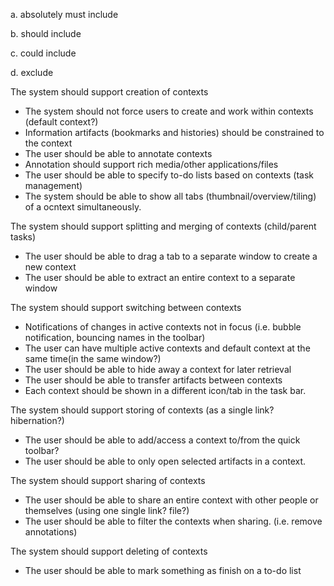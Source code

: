 a. absolutely must include

b. should include

c. could include

d. exclude


The system should support creation of contexts
- The system should not force users to create and work within contexts (default context?)
- Information artifacts (bookmarks and histories) should be constrained to the context
- The user should be able to annotate contexts
- Annotation should support rich media/other applications/files
- The user should be able to specify to-do lists based on contexts (task management)
- The system should be able to show all tabs (thumbnail/overview/tiling) of a ocntext simultaneously.

The system should support splitting and merging of contexts (child/parent tasks)
- The user should be able to drag a tab to a separate window to create a new context
- The user should be able to extract an entire context to a separate window

The system should support switching between contexts
- Notifications of changes in active contexts not in focus (i.e. bubble notification, bouncing names in the toolbar)
- The user can have multiple active contexts and default context at the same time(in the same window?)
- The user should be able to hide away a context for later retrieval
- The user should be able to transfer artifacts between contexts
- Each context should be shown in a different icon/tab in the task bar.


The system should support storing of contexts (as a single link? hibernation?)
- The user should be able to add/access a context to/from the quick toolbar?
- The user should be able to only open selected artifacts in a context.

The system should support sharing of contexts
- The user should be able to share an entire context with other people or themselves (using one single link? file?)
- The user should be able to filter the contexts when sharing. (i.e. remove annotations)

The system should support deleting of contexts
- The user should be able to mark something as finish on a to-do list